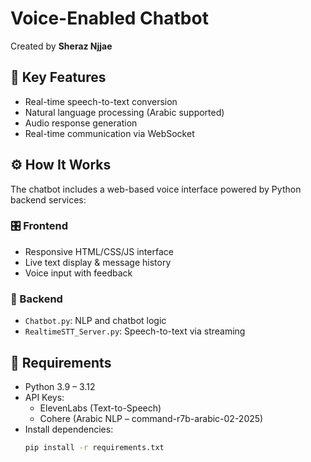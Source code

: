 # Voice-Enabled Chatbot

Created by **Sheraz Njjae**

## 🔑 Key Features
- Real-time speech-to-text conversion  
- Natural language processing (Arabic supported)  
- Audio response generation  
- Real-time communication via WebSocket  

## ⚙️ How It Works
The chatbot includes a web-based voice interface powered by Python backend services:

### 🎛 Frontend
- Responsive HTML/CSS/JS interface  
- Live text display & message history  
- Voice input with feedback

### 🧠 Backend
- `Chatbot.py`: NLP and chatbot logic  
- `RealtimeSTT_Server.py`: Speech-to-text via streaming  

## 🧩 Requirements
- Python 3.9 – 3.12  
- API Keys:  
  - ElevenLabs (Text-to-Speech)  
  - Cohere (Arabic NLP – command-r7b-arabic-02-2025)  
- Install dependencies:
  ```bash
  pip install -r requirements.txt

